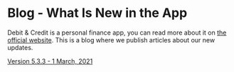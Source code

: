 # Blog - What Is New in the App

Debit & Credit is a personal finance app, you can read more about it on [the official website](https://debitandcredit.app). This is a blog where we publish articles about our new updates.

[Version 5.3.3 - 1 March, 2021](https://blog.debitandcredit.app/version-5.3.3.md)
